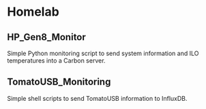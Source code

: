 # Homelab

## HP_Gen8_Monitor

Simple Python monitoring script to send system information and ILO temperatures into a Carbon server.

## TomatoUSB_Monitoring

Simple shell scripts to send TomatoUSB information to InfluxDB.
